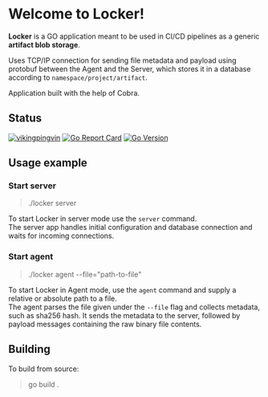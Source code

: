 # Welcome to Locker!

**Locker** is a GO application meant to be used in CI/CD pipelines as a generic **artifact blob storage**.

Uses TCP/IP connection for sending file metadata and payload using protobuf between the Agent and the Server, which stores it in a database according to `namespace/project/artifact`.

Application built with the help of Cobra.

## Status
[![vikingpingvin](https://img.shields.io/circleci/build/gh/VikingPingvin/go-locker/master)](https://app.circleci.com/pipelines/github/VikingPingvin/go-locker?branch=master)
[![Go Report Card](https://goreportcard.com/badge/github.com/VikingPingvin/go-locker)](https://goreportcard.com/report/github.com/VikingPingvin/go-locker)
[![Go Version](https://img.shields.io/github/go-mod/go-version/VikingPingvin/go-locker)](https://img.shields.io/github/go-mod/go-version/VikingPingvin/go-locker)


## Usage example


### Start server
> ./locker server

To start Locker in server mode use the `server` command.  
The server app handles initial configuration and database connection and waits for incoming connections.
### Start agent
> ./locker agent --file="path-to-file"

To start Locker in Agent mode, use the `agent` command and supply a relative or absolute path to a file.  
The agent parses the file given under the `--file` flag and collects metadata, such as sha256 hash.
It sends the metadata to the server, followed by payload messages containing the raw binary file contents.

## Building
To build from source:
> go build .

